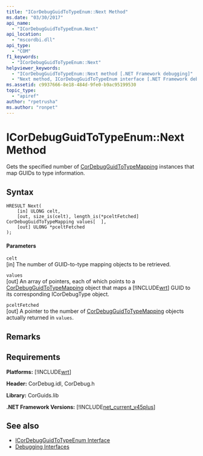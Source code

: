 ```yaml
---
title: "ICorDebugGuidToTypeEnum::Next Method"
ms.date: "03/30/2017"
api_name: 
  - "ICorDebugGuidToTypeEnum.Next"
api_location: 
  - "mscordbi.dll"
api_type: 
  - "COM"
f1_keywords: 
  - "ICorDebugGuidToTypeEnum::Next"
helpviewer_keywords: 
  - "ICorDebugGuidToTypeEnum::Next method [.NET Framework debugging]"
  - "Next method, ICorDebugGuidToTypeEnum interface [.NET Framework debugging]"
ms.assetid: c9937666-8e18-484d-9fe0-b9ac95199530
topic_type: 
  - "apiref"
author: "rpetrusha"
ms.author: "ronpet"
---
```

# ICorDebugGuidToTypeEnum::Next Method
Gets the specified number of [CorDebugGuidToTypeMapping](../../../../docs/framework/unmanaged-api/debugging/cordebugguidtotypemapping-structure.md) instances that map GUIDs to type information.  
  
## Syntax  
  
```  
HRESULT Next(  
    [in] ULONG celt,  
    [out, size_is(celt), length_is(*pceltFetched] CorDebugGuidToTypeMapping values[  ],  
    [out] ULONG *pceltFetched  
);  
```  
  
#### Parameters  
 `celt`  
 [in] The number of GUID-to-type mapping objects to be retrieved.  
  
 `values`  
 [out] An array of pointers, each of which points to a [CorDebugGuidToTypeMapping](../../../../docs/framework/unmanaged-api/debugging/cordebugguidtotypemapping-structure.md) object that maps a [!INCLUDE[wrt](../../../../includes/wrt-md.md)] GUID to its corresponding ICorDebugType object.  
  
 `pceltFetched`  
 [out] A pointer to the number of [CorDebugGuidToTypeMapping](../../../../docs/framework/unmanaged-api/debugging/cordebugguidtotypemapping-structure.md) objects actually returned in `values`.  
  
## Remarks  
  
## Requirements  
 **Platforms:** [!INCLUDE[wrt](../../../../includes/wrt-md.md)]  
  
 **Header:** CorDebug.idl, CorDebug.h  
  
 **Library:** CorGuids.lib  
  
 **.NET Framework Versions:** [!INCLUDE[net_current_v45plus](../../../../includes/net-current-v45plus-md.md)]  
  
## See also
- [ICorDebugGuidToTypeEnum Interface](../../../../docs/framework/unmanaged-api/debugging/icordebugguidtotypeenum-interface.md)
- [Debugging Interfaces](../../../../docs/framework/unmanaged-api/debugging/debugging-interfaces.md)
